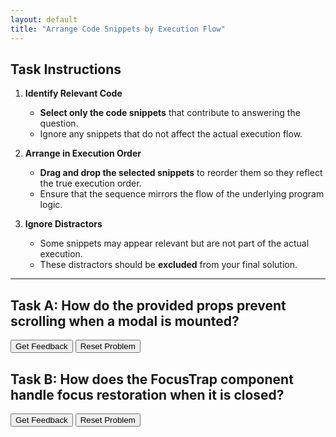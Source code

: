 ```yaml
---
layout: default
title: "Arrange Code Snippets by Execution Flow"
---
```

## Task Instructions

1. **Identify Relevant Code**  
   - **Select only the code snippets** that contribute to answering the question.
   - Ignore any snippets that do not affect the actual execution flow.

2. **Arrange in Execution Order**  
   - **Drag and drop the selected snippets** to reorder them so they reflect the true execution order.
   - Ensure that the sequence mirrors the flow of the underlying program logic.

3. **Ignore Distractors**  
   - Some snippets may appear relevant but are not part of the actual execution.  
   - These distractors should be **excluded** from your final solution.

---

## Task A: How do the provided props prevent scrolling when a modal is mounted?

<div id="p1-sortableTrash" class="sortable-code"></div> 
<div id="p1-sortable" class="sortable-code"></div> 
<div style="clear:both;"></div> 
<p> 
    <input id="p1-feedbackLink" value="Get Feedback" type="button" /> 
    <input id="p1-newInstanceLink" value="Reset Problem" type="button" /> 
</p> 
<script type="text/javascript"> 
(function(){
  var initial = "mount(modal: Modal, props: ManagedModalProps): void {\n" +
    "containerInfo.restore = handleContainer(containerInfo, props);\n" +
    "function handleContainer(containerInfo: Container, props: ManagedModalProps) {\n" +
    "if (!props.disableScrollLock) {\n" +
    "scrollContainer.style.overflow = &#039;hidden&#039;;\n" +
    "const restoreStyle = ownerDocument(container).querySelectorAll(&#039;.mui-fixed&#039;); #distractor\n" +
    "function setProperty(property: string, value: string | null, priority?: string) { #distractor\n" +
    "if (scrollElement.getAttribute(&#039;overflow&#039;) === &#039;auto&#039;) { #distractor\n" +
    "restoreStyle.forEach(({ value, scrollElement, property }) =&gt; { #distractor\n" +
    "scrollElement.style.setProperty(property, value); #distractor";
  var parsonsPuzzle = new ParsonsWidget({
    "sortableId": "p1-sortable",
    "max_wrong_lines": 10,
    "grader": ParsonsWidget._graders.LineBasedGrader,
    "exec_limit": 2500,
    "can_indent": false,
    "x_indent": 50,
    "lang": "en",
    "show_feedback": true,
    "trashId": "p1-sortableTrash"
  });
  parsonsPuzzle.init(initial);
  parsonsPuzzle.shuffleLines();
  $("#p1-newInstanceLink").click(function(event){ 
      event.preventDefault(); 
      parsonsPuzzle.shuffleLines(); 
  }); 
  $("#p1-feedbackLink").click(function(event){ 
      event.preventDefault(); 
      parsonsPuzzle.getFeedback(); 
  }); 
})(); 
</script>

## Task B: How does the FocusTrap component handle focus restoration when it is closed?

<div id="p2-sortableTrash" class="sortable-code"></div> 
<div id="p2-sortable" class="sortable-code"></div> 
<div style="clear:both;"></div> 
<p> 
    <input id="p2-feedbackLink" value="Get Feedback" type="button" /> 
    <input id="p2-newInstanceLink" value="Reset Problem" type="button" /> 
</p> 
<script type="text/javascript"> 
(function(){
  var initial = "function FocusTrap(props: FocusTrapProps): React.JSX.Element { \n" +
    "const nodeToRestore = React.useRef&lt;EventTarget | null&gt;(null); \n" +
    "if (nodeToRestore.current &amp;&amp; (nodeToRestore.current as HTMLElement).focus) { \n" +
    "(nodeToRestore.current as HTMLElement).focus(); \n" +
    "let tabbable: ReadonlyArray&lt;string&gt; | HTMLElement[] = []; #distractor\n" +
    "const rootRef = React.useRef&lt;HTMLElement&gt;(null); #distractor\n" +
    "tabbable = getTabbable(rootRef.current!); #distractor\n" +
    "const lastKeydown = React.useRef&lt;KeyboardEvent | null&gt;(null); #distractor\n" +
    "lastKeydown.current?.shiftKey &amp;&amp; lastKeydown.current?.key === &#039;Tab&#039;, #distractor\n" +
    "if (nodeTabIndex === -1 || !isNodeMatchingSelectorFocusable(node as HTMLInputElement)) { #distractor";
  var parsonsPuzzle = new ParsonsWidget({
    "sortableId": "p2-sortable",
    "max_wrong_lines": 10,
    "grader": ParsonsWidget._graders.LineBasedGrader,
    "exec_limit": 2500,
    "can_indent": false,
    "x_indent": 50,
    "lang": "en",
    "show_feedback": true,
    "trashId": "p2-sortableTrash"
  });
  parsonsPuzzle.init(initial);
  parsonsPuzzle.shuffleLines();
  $("#p2-newInstanceLink").click(function(event){ 
      event.preventDefault(); 
      parsonsPuzzle.shuffleLines(); 
  }); 
  $("#p2-feedbackLink").click(function(event){ 
      event.preventDefault(); 
      parsonsPuzzle.getFeedback(); 
  }); 
})(); 
</script>
